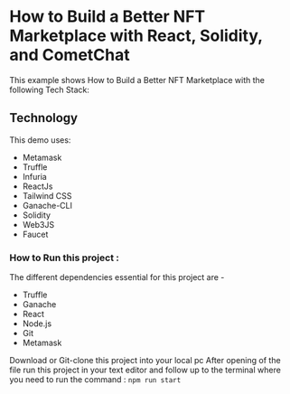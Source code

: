 # How to Build a Better NFT Marketplace with React, Solidity, and CometChat

This example shows How to Build a Better NFT Marketplace with the following Tech Stack:

## Technology

This demo uses:

- Metamask
- Truffle
- Infuria
- ReactJs
- Tailwind CSS
- Ganache-CLI
- Solidity
- Web3JS
- Faucet

### How to Run this project :

The different dependencies essential for this project are - 
- Truffle
- Ganache
- React
- Node.js
- Git
- Metamask

Download or Git-clone this project into your local pc 
After opening of the file run this project in your text editor and follow up to the terminal where you need to run the command :
```npm run start```
